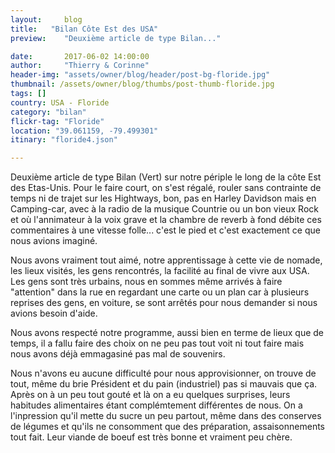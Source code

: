 ```yaml
---
layout:     blog
title:   "Bilan Côte Est des USA"
preview:    "Deuxième article de type Bilan..."

date:       2017-06-02 14:00:00
author:     "Thierry & Corinne"
header-img: "assets/owner/blog/header/post-bg-floride.jpg"
thumbnail: /assets/owner/blog/thumbs/post-thumb-floride.jpg
tags: []
country: USA - Floride
category: "bilan"
flickr-tag: "Floride"
location: "39.061159, -79.499301"
itinary: "floride4.json"

---
```


Deuxième article de type Bilan (Vert) sur notre périple le long de la côte Est des Etas-Unis.
Pour le faire court, on s'est régalé, rouler sans contrainte de temps ni de trajet sur les Hightways, bon, pas en Harley Davidson mais en Camping-car, avec à la radio de la musique Countrie ou un bon vieux Rock et où l'annimateur à la voix grave et la chambre de reverb à fond débite ces commentaires à une vitesse folle... c'est le pied et c'est exactement ce que nous avions imaginé.

Nous avons vraiment tout aimé, notre apprentissage à cette vie de nomade, les lieux visités, les gens rencontrés, la facilité au final de vivre aux USA. Les gens sont très urbains, nous en sommes même arrivés à faire "attention" dans la rue en regardant une carte ou un plan car à plusieurs reprises des gens, en voiture, se sont arrêtés pour nous demander si nous avions besoin d'aide.

Nous avons respecté notre programme, aussi bien en terme de lieux que de temps, il a fallu faire des choix on ne peu pas tout voit ni tout faire mais nous avons déjà emmagasiné pas mal de souvenirs.

Nous n'avons eu aucune difficulté pour nous approvisionner, on trouve de tout, même du brie Président et du pain (industriel) pas si mauvais que ça. Après on à un peu tout gouté et là on a eu quelques surprises, leurs habitudes alimentaires étant complémtement différentes de nous. On a l'inpression qu'il mette du sucre un peu partout, même dans des conserves de légumes et qu'ils ne consomment que des préparation, assaisonnements tout fait. Leur viande de boeuf est très bonne et vraiment peu chère. 


